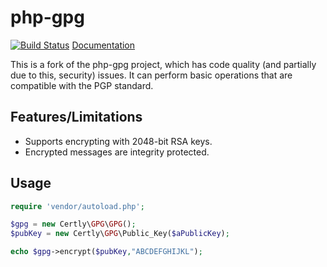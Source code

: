 php-gpg
=======
[![Build Status](https://travis-ci.org/iangcarroll/php-gpg.svg?branch=master)](https://travis-ci.org/iangcarroll/php-gpg) [Documentation](http://certly-php-gpg.s3-website-us-east-1.amazonaws.com)

This is a fork of the php-gpg project, which has code quality (and partially due to this, security) issues. It can perform basic operations that are compatible with the PGP standard.

Features/Limitations
--------------------

 * Supports encrypting with 2048-bit RSA keys.
 * Encrypted messages are integrity protected.
 
Usage
-----

```php
require 'vendor/autoload.php';

$gpg = new Certly\GPG\GPG();
$pubKey = new Certly\GPG\Public_Key($aPublicKey);

echo $gpg->encrypt($pubKey,"ABCDEFGHIJKL");
```